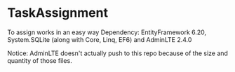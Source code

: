 # TaskAssignment
To assign works in an easy way
Dependency: EntityFramework 6.20, System.SQLite (along with Core, Linq, EF6) and AdminLTE 2.4.0

Notice: AdminLTE doesn't actually push to this repo because of the size and quantity of those files.